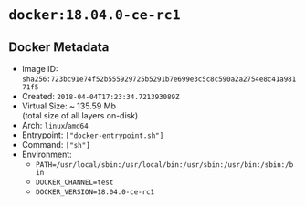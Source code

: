 # `docker:18.04.0-ce-rc1`

## Docker Metadata

- Image ID: `sha256:723bc91e74f52b555929725b5291b7e699e3c5c8c590a2a2754e8c41a98171f5`
- Created: `2018-04-04T17:23:34.721393089Z`
- Virtual Size: ~ 135.59 Mb  
  (total size of all layers on-disk)
- Arch: `linux`/`amd64`
- Entrypoint: `["docker-entrypoint.sh"]`
- Command: `["sh"]`
- Environment:
  - `PATH=/usr/local/sbin:/usr/local/bin:/usr/sbin:/usr/bin:/sbin:/bin`
  - `DOCKER_CHANNEL=test`
  - `DOCKER_VERSION=18.04.0-ce-rc1`
